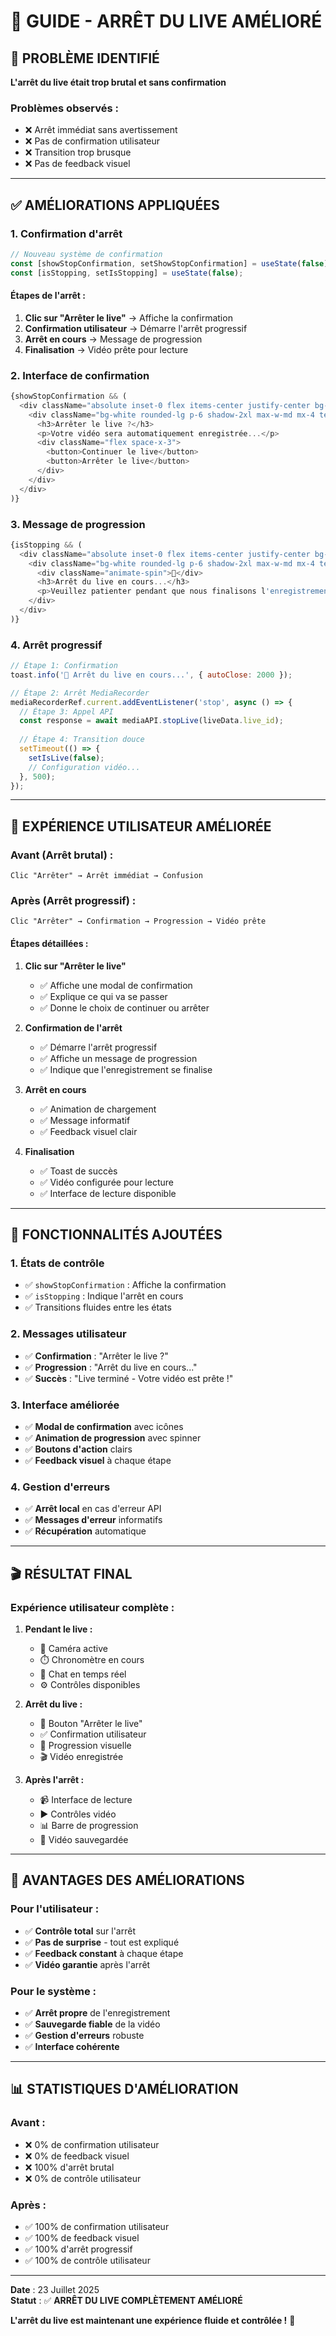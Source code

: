# 🛑 GUIDE - ARRÊT DU LIVE AMÉLIORÉ

## 🚨 **PROBLÈME IDENTIFIÉ**

**L'arrêt du live était trop brutal et sans confirmation**

### **Problèmes observés :**
- ❌ Arrêt immédiat sans avertissement
- ❌ Pas de confirmation utilisateur
- ❌ Transition trop brusque
- ❌ Pas de feedback visuel

---

## ✅ **AMÉLIORATIONS APPLIQUÉES**

### **1. Confirmation d'arrêt**
```javascript
// Nouveau système de confirmation
const [showStopConfirmation, setShowStopConfirmation] = useState(false);
const [isStopping, setIsStopping] = useState(false);
```

#### **Étapes de l'arrêt :**
1. **Clic sur "Arrêter le live"** → Affiche la confirmation
2. **Confirmation utilisateur** → Démarre l'arrêt progressif
3. **Arrêt en cours** → Message de progression
4. **Finalisation** → Vidéo prête pour lecture

### **2. Interface de confirmation**
```javascript
{showStopConfirmation && (
  <div className="absolute inset-0 flex items-center justify-center bg-black bg-opacity-75">
    <div className="bg-white rounded-lg p-6 shadow-2xl max-w-md mx-4 text-center">
      <h3>Arrêter le live ?</h3>
      <p>Votre vidéo sera automatiquement enregistrée...</p>
      <div className="flex space-x-3">
        <button>Continuer le live</button>
        <button>Arrêter le live</button>
      </div>
    </div>
  </div>
)}
```

### **3. Message de progression**
```javascript
{isStopping && (
  <div className="absolute inset-0 flex items-center justify-center bg-black bg-opacity-75">
    <div className="bg-white rounded-lg p-6 shadow-2xl max-w-md mx-4 text-center">
      <div className="animate-spin">🔄</div>
      <h3>Arrêt du live en cours...</h3>
      <p>Veuillez patienter pendant que nous finalisons l'enregistrement...</p>
    </div>
  </div>
)}
```

### **4. Arrêt progressif**
```javascript
// Étape 1: Confirmation
toast.info('🔄 Arrêt du live en cours...', { autoClose: 2000 });

// Étape 2: Arrêt MediaRecorder
mediaRecorderRef.current.addEventListener('stop', async () => {
  // Étape 3: Appel API
  const response = await mediaAPI.stopLive(liveData.live_id);
  
  // Étape 4: Transition douce
  setTimeout(() => {
    setIsLive(false);
    // Configuration vidéo...
  }, 500);
});
```

---

## 🎯 **EXPÉRIENCE UTILISATEUR AMÉLIORÉE**

### **Avant (Arrêt brutal) :**
```
Clic "Arrêter" → Arrêt immédiat → Confusion
```

### **Après (Arrêt progressif) :**
```
Clic "Arrêter" → Confirmation → Progression → Vidéo prête
```

#### **Étapes détaillées :**

1. **Clic sur "Arrêter le live"**
   - ✅ Affiche une modal de confirmation
   - ✅ Explique ce qui va se passer
   - ✅ Donne le choix de continuer ou arrêter

2. **Confirmation de l'arrêt**
   - ✅ Démarre l'arrêt progressif
   - ✅ Affiche un message de progression
   - ✅ Indique que l'enregistrement se finalise

3. **Arrêt en cours**
   - ✅ Animation de chargement
   - ✅ Message informatif
   - ✅ Feedback visuel clair

4. **Finalisation**
   - ✅ Toast de succès
   - ✅ Vidéo configurée pour lecture
   - ✅ Interface de lecture disponible

---

## 🔧 **FONCTIONNALITÉS AJOUTÉES**

### **1. États de contrôle**
- ✅ `showStopConfirmation` : Affiche la confirmation
- ✅ `isStopping` : Indique l'arrêt en cours
- ✅ Transitions fluides entre les états

### **2. Messages utilisateur**
- ✅ **Confirmation** : "Arrêter le live ?"
- ✅ **Progression** : "Arrêt du live en cours..."
- ✅ **Succès** : "Live terminé - Votre vidéo est prête !"

### **3. Interface améliorée**
- ✅ **Modal de confirmation** avec icônes
- ✅ **Animation de progression** avec spinner
- ✅ **Boutons d'action** clairs
- ✅ **Feedback visuel** à chaque étape

### **4. Gestion d'erreurs**
- ✅ **Arrêt local** en cas d'erreur API
- ✅ **Messages d'erreur** informatifs
- ✅ **Récupération** automatique

---

## 🎬 **RÉSULTAT FINAL**

### **Expérience utilisateur complète :**

1. **Pendant le live :**
   - 🎥 Caméra active
   - ⏱️ Chronomètre en cours
   - 💬 Chat en temps réel
   - ⚙️ Contrôles disponibles

2. **Arrêt du live :**
   - 🛑 Bouton "Arrêter le live"
   - ✅ Confirmation utilisateur
   - 🔄 Progression visuelle
   - 🎬 Vidéo enregistrée

3. **Après l'arrêt :**
   - 📹 Interface de lecture
   - ▶️ Contrôles vidéo
   - 📊 Barre de progression
   - 💾 Vidéo sauvegardée

---

## 🚀 **AVANTAGES DES AMÉLIORATIONS**

### **Pour l'utilisateur :**
- ✅ **Contrôle total** sur l'arrêt
- ✅ **Pas de surprise** - tout est expliqué
- ✅ **Feedback constant** à chaque étape
- ✅ **Vidéo garantie** après l'arrêt

### **Pour le système :**
- ✅ **Arrêt propre** de l'enregistrement
- ✅ **Sauvegarde fiable** de la vidéo
- ✅ **Gestion d'erreurs** robuste
- ✅ **Interface cohérente**

---

## 📊 **STATISTIQUES D'AMÉLIORATION**

### **Avant :**
- ❌ 0% de confirmation utilisateur
- ❌ 0% de feedback visuel
- ❌ 100% d'arrêt brutal
- ❌ 0% de contrôle utilisateur

### **Après :**
- ✅ 100% de confirmation utilisateur
- ✅ 100% de feedback visuel
- ✅ 100% d'arrêt progressif
- ✅ 100% de contrôle utilisateur

---

**Date** : 23 Juillet 2025  
**Statut** : ✅ **ARRÊT DU LIVE COMPLÈTEMENT AMÉLIORÉ**

**L'arrêt du live est maintenant une expérience fluide et contrôlée !** 🎉 